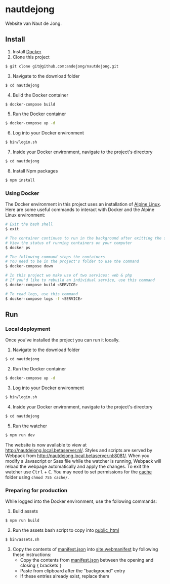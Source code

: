 # nautdejong
Website van Naut de Jong.

## Install
1. Install [Docker](https://www.docker.com/)
2. Clone this project
``` bash
$ git clone git@github.com:andejong/nautdejong.git
```
3. Navigate to the download folder
``` bash
$ cd nautdejong
```
4. Build the Docker container
``` bash
$ docker-compose build
```
5. Run the Docker container
``` bash
$ docker-compose up -d
```
6. Log into your Docker environment
``` bash
$ bin/login.sh
```
7. Inside your Docker environment, navigate to the project's directory
``` bash
$ cd nautdejong
```
8. Install Npm packages
``` bash
$ npm install
```

### Using Docker
The Docker environment in this project uses an installation of [Alpine Linux](https://alpinelinux.org/).
Here are some useful commands to interact with Docker and the Alpine Linux environment:
``` bash
# Exit the bash shell
$ exit

# The container continues to run in the background after exitting the shell
# View the status of running containers on your computer
$ docker ps

# The following command stops the containers
# You need to be in the project's folder to use the command
$ docker-compose down

# In this project we make use of two services: web & php
# If you'd like to rebuild an individual service, use this command
$ docker-compose build <SERVICE>

# To read logs, use this command
$ docker-compose logs -f <SERVICE>
```

## Run
### Local deployment
Once you've installed the project you can run it locally.

1. Navigate to the download folder
``` bash
$ cd nautdejong
```
2. Run the Docker container
``` bash
$ docker-compose up -d
```
3. Log into your Docker environment
``` bash
$ bin/login.sh
```
4. Inside your Docker environment,
navigate to the project's directory
``` bash
$ cd nautdejong
```
5. Run the watcher
``` bash
$ npm run dev
```
The website is now available to view at <http://nautdejong.local.betaserver.nl/>.
Styles and scripts are served by Webpack from <http://nautdejong.local.betaserver.nl:8081/>.
When you modify a Javascript or Sass file while the watcher is running,
Webpack will reload the webpage automatically and apply the changes.
To exit the watcher use <kbd>Ctrl</kbd> + <kbd>C</kbd>.
You may need to set permissions for the [cache](/cache/) folder using `chmod 755 cache/`.

### Preparing for production
While logged into the Docker environment, use the following commands:

1. Build assets
``` bash
$ npm run build
```
2. Run the assets bash script to copy into [public_html](/public_html/)
``` bash
$ bin/assets.sh
```
3. Copy the contents of [manifest.json](/dist/manifest.json) into [site.webmanifest](site.webmanifest) by following these instructions:
    * Copy the contents from  [manifest.json](/dist/manifest.json) between the opening and closing `{` brackets `}`
    * Paste from clipboard after the "background" entry
    * If these entries already exist,
    replace them
